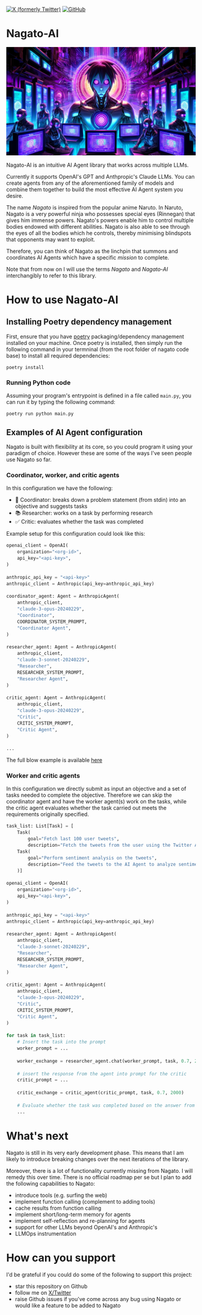 [![X (formerly Twitter)](https://img.shields.io/twitter/follow/Ed_Forson?style=social)](https://twitter.com/Ed_Forson)
[![GitHub](https://img.shields.io/github/followers/kenshiro-o?label=Follow&style=social)](https://github.com/kenshiro-o)

# Nagato-AI

![Official Nagato AI Poster](docs/assets/Official_Nagato_AI_Poster.webp)


Nagato-AI is an intuitive AI Agent library that works across multiple LLMs.

Currently it supports OpenAI's GPT and Anthpropic's Claude LLMs. You can create agents from any of the aforementioned family of models and combine them together to build the most effective AI Agent system you desire.

The name _Nagato_ is inspired from the popular anime Naruto. In Naruto, Nagato is a very powerful ninja who possesses special eyes (Rinnegan) that gives him immense powers.
Nagato's powers enable him to control multiple bodies endowed with different abilities. Nagato is also able to see through the eyes of all the bodies which he controls, thereby minimising blindspots that opponents may want to exploit.

Therefore, you can think of Nagato as the linchpin that summons and coordinates AI Agents which have a specific _mission_ to complete.

Note that from now on I will use the terms _Nagato_ and *Nagato-AI* interchangibly to refer to this library.

# How to use Nagato-AI

## Installing Poetry dependency management

First, ensure that you have [poetry](https://python-poetry.org/) packaging/dependency management installed on your machine.
Once poetry is installed, then simply run the following command in your termninal (from the root folder of nagato code base) to install all required dependencies:

```
poetry install
```

### Running Python code

Assuming your program's entrypoint is defined in a file called `main.py`, you can run it by typing the following command:

```
poetry run python main.py
```

## Examples of AI Agent configuration

Nagato is built with flexibility at its core, so you could program it using your paradigm of choice. However these are some of the ways I've seen people use Nagato so far.

### Coordinator, worker, and critic agents

In this configuration we have the following:

* 🎯 Coordinator: breaks down a problem statement (from stdin) into an objective and suggests tasks
* 📚 Researcher: works on a task by performing research
* ✅ Critic: evaluates whether the task was completed

Example setup for this configuration could look like this:

```python
openai_client = OpenAI(
    organization="<org-id>",
    api_key="<api-key>",
)

anthropic_api_key = "<api-key>"
anthropic_client = Anthropic(api_key=anthropic_api_key)

coordinator_agent: Agent = AnthropicAgent(
    anthropic_client,
    "claude-3-opus-20240229",
    "Coordinator",
    COORDINATOR_SYSTEM_PROMPT,
    "Coordinator Agent",
)

researcher_agent: Agent = AnthropicAgent(
    anthropic_client,
    "claude-3-sonnet-20240229",
    "Researcher",
    RESEARCHER_SYSTEM_PROMPT,
    "Researcher Agent",
)

critic_agent: Agent = AnthropicAgent(
    anthropic_client,
    "claude-3-opus-20240229",
    "Critic",
    CRITIC_SYSTEM_PROMPT,
    "Critic Agent",
)

...
```

The full blow example is available [here](docs/examples/coordinator_researcher_critic.py)

### Worker and critic agents

In this configuration we directly submit as input an objective and a set of tasks needed to complete the objective.
Therefore we can skip the coordinator agent and have the worker agent(s) work on the tasks, while the critic agent evaluates whether the task carried out meets the requirements originally specified.


```python
task_list: List[Task] = [
    Task(
        goal="Fetch last 100 user tweets",
        description="Fetch the tweets from the user using the Twitter API. Limit the number of tweets fetched to 100 only."),
    Task(
        goal="Perform sentiment analysis on the tweets",
        description="Feed the tweets to the AI Agent to analyze sentiment per overall sentiment acoss tweets. Range of values for sentiment can be: Positive, Negative, or Neutral"
    )]

openai_client = OpenAI(
    organization="<org-id>",
    api_key="<api-key>",
)

anthropic_api_key = "<api-key>"
anthropic_client = Anthropic(api_key=anthropic_api_key)

researcher_agent: Agent = AnthropicAgent(
    anthropic_client,
    "claude-3-sonnet-20240229",
    "Researcher",
    RESEARCHER_SYSTEM_PROMPT,
    "Researcher Agent",
)

critic_agent: Agent = AnthropicAgent(
    anthropic_client,
    "claude-3-opus-20240229",
    "Critic",
    CRITIC_SYSTEM_PROMPT,
    "Critic Agent",
)

for task in task_list:
    # Insert the task into the prompt
    worker_prompt = ...

    worker_exchange = researcher_agent.chat(worker_prompt, task, 0.7, 2000)

    # insert the response from the agent into prompt for the critic
    critic_prompt = ...

    critic_exchange = critic_agent(critic_prompt, task, 0.7, 2000)

    # Evaluate whether the task was completed based on the answer from the critic agent
    ...
```

# What's next

Nagato is still in its very early development phase. This means that I am likely to introduce breaking changes over the next iterations of the library.

Moreover, there is a lot of functionality currently missing from Nagato. I will remedy this over time. There is no official roadmap per se but I plan to add the following capabilities to Nagato:

* introduce tools (e.g. surfing the web)
* implement function calling (complement to adding tools)
* cache results from function calling
* implement short/long-term memory for agents
* implement self-reflection and re-planning for agents
* support for other LLMs beyond OpenAI's and Anthropic's
* LLMOps instrumentation

# How can you support

I'd be grateful if you could do some of the following to support this project:

* star this repository on Github
* follow me on [X/Twitter](https://twitter.com/Ed_Forson)
* raise Github issues if you've come across any bug using Nagato or would like a feature to be added to Nagato